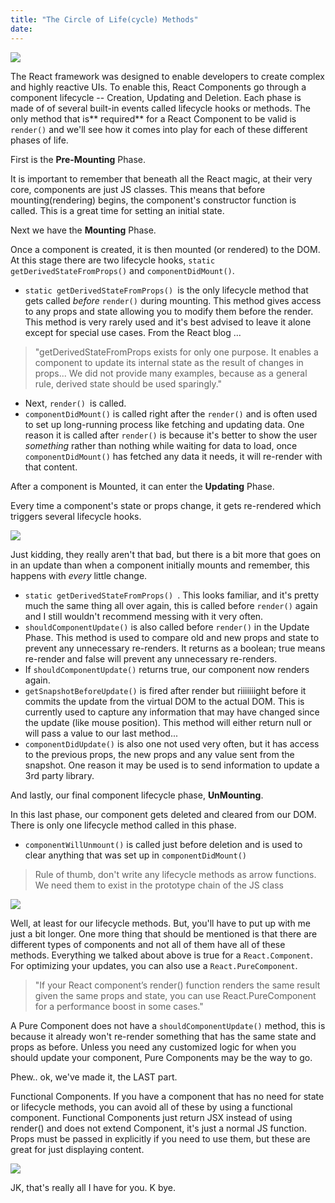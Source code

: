 ```yaml
---
title: "The Circle of Life(cycle) Methods"
date:
---
```


![](https://media1.tenor.com/images/f36e795129d68eabc7336f69e142e7db/tenor.gif?itemid=9789392)

The React framework was designed to enable developers to create complex and highly reactive UIs. To enable this, React Components go through a component lifecycle -- Creation, Updating and Deletion. Each phase is made of of several built-in events called lifecycle hooks or methods. The only method that is** required** for a React Component to be valid is `render()` and we'll see how it comes into play for each of these different phases of life.

First is the **Pre-Mounting** Phase.

It is important to remember that beneath all the React magic, at their very core, components are just JS classes. This means that before mounting(rendering) begins, the component's constructor function is called. This is a great time for setting an initial state.

Next we have the **Mounting** Phase.

Once a component is created, it is then mounted (or rendered) to the DOM. At this stage there are two lifecycle hooks, `static getDerivedStateFromProps()` and `componentDidMount()`.

* `static getDerivedStateFromProps() `is the only lifecycle method that gets called *before* `render()` during mounting. This method gives access to any props and state allowing you to modify them before the render. This method is very rarely used and it's best advised to leave it alone except for special use cases. From the React blog ...
> "getDerivedStateFromProps exists for only one purpose. It enables a component to update its internal state as the result of changes in props... We did not provide many examples, because as a general rule, derived state should be used sparingly."

* Next, `render() `is called.
* `componentDidMount()` is called right after the `render()` and is often used to set up long-running process like fetching and updating data. One reason it is called after `render()` is because it's better to show the user *something* rather than nothing while waiting for data to load, once `componentDidMount()` has fetched any data it needs, it will re-render with that content.

After a component is Mounted, it can enter the **Updating** Phase.

Every time a component's state or props change, it gets re-rendered which triggers several lifecycle hooks.

![](https://images-na.ssl-images-amazon.com/images/I/51kQ11B2CuL.jpg)

Just kidding, they really aren't that bad, but there is a bit more that goes on in an update than when a component initially mounts and remember, this happens with *every* little change.

* `static getDerivedStateFromProps() `. This looks familiar, and it's pretty much the same thing all over again, this is called before `render()` again and I still wouldn't recommend messing with it very often.
* `shouldComponentUpdate()` is also called before `render()` in the Update Phase. This method is used to compare old and new props and state to prevent any unnecessary re-renders. It returns as a boolean;  true means re-render and false will prevent any unnecessary re-renders.
* If `shouldComponentUpdate()` returns true, our component now renders again.
* `getSnapshotBeforeUpdate()` is fired after render but riiiiiiight before it commits the update from the virtual DOM to the actual DOM. This is currently used to capture any information that may have changed since the update (like mouse position). This method will either return null or will pass a value to our last method...
* `componentDidUpdate()` is also one not used very often, but it has access to the previous props, the new props and any value sent from the snapshot. One reason it may be used is to send information to update a 3rd party library.

And lastly, our final component lifecycle phase, **UnMounting**.

In this last phase, our component gets deleted and cleared from our DOM. There is only one lifecycle method called in this phase.
* `componentWillUnmount()` is called just before deletion and is used to clear anything that was set up in `componentDidMount()`

> Rule of thumb, don't write any lifecycle methods as arrow functions. We need them to exist in the prototype chain of the JS class

![](https://thumbs.gfycat.com/MildAdorableIbis-small.gif)


Well, at least for our lifecycle methods. But, you'll have to put up with me just a bit longer. One more thing that should be mentioned is that there are different types of components and not all of them have all of these methods. Everything we talked about above is true for a `React.Component`.  For optimizing your updates, you can also use a `React.PureComponent`.
> "If your React component’s render() function renders the same result given the same props and state, you can use React.PureComponent for a performance boost in some cases."

A Pure Component does not have a `shouldComponentUpdate()` method, this is because it already won't re-render something that has the same state and props as before. Unless you need any customized logic for when you should update your component, Pure Components may be the way to go.

Phew.. ok, we've made it, the LAST part.

Functional Components.
If you have a component that has no need for state or lifecycle methods, you can avoid all of these by using a functional component.  Functional Components just return JSX instead of using render() and does not extend Component, it's just a normal JS function. Props must be passed in explicitly if you need to use them, but these are great for just displaying content.

![](https://66.media.tumblr.com/a5e2276329e08b6b1161b3daa4e51f66/tumblr_o3sp3xrZsM1s01qkyo1_400.gif)

JK, that's really all I have for you. K bye.
